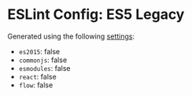 # ESLint Config: ES5 Legacy

Generated using the following [settings](https://github.com/wildpeaks/packages-eslint-config#readme):

- `es2015`: false
- `commonjs`: false
- `esmodules`: false
- `react`: false
- `flow`: false
	